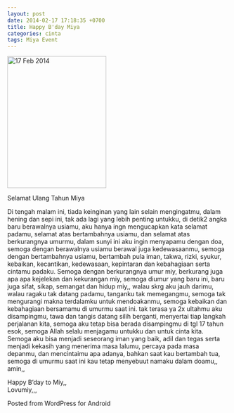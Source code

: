 ```yaml
---
layout: post
date: 2014-02-17 17:18:35 +0700
title: Happy B'day Miya
categories: cinta
tags: Miya Event
---
```

<div id="attachment_1144" style="width: 235px" class="wp-caption alignleft thumbnail"><a href="https://eggoez.bitbucket.io/wp-content/uploads/2014/02/wpid-IMG_20140216_095620.jpg" class="fancybox image"><img class="size-medium wp-image-1144" alt="17 Feb 2014" src="https://eggoez.bitbucket.io/wp-content/uploads/2014/02/wpid-IMG_20140216_095620-225x300.jpg" width="225" height="300"></a><p class="wp-caption-text">Selamat Ulang Tahun Miya</p></div>
<p>Di tengah malam ini, tiada keinginan yang lain selain mengingatmu, dalam hening dan sepi ini, tak ada lagi yang lebih penting untukku, di detik2 angka baru berawalnya usiamu, aku hanya ingn mengucapkan kata selamat padamu, selamat atas bertambahnya usiamu, dan selamat atas berkurangnya umurmu, dalam sunyi ini aku ingin menyapamu dengan doa, semoga dengan berawalnya usiamu berawal juga kedewasaanmu, semoga dengan bertambahnya usiamu, bertambah pula iman, takwa, rizki, syukur, kebaikan, kecantikan, kedewasaan, kepintaran dan kebahagiaan serta cintamu padaku. Semoga dengan berkurangnya umur miy, berkurang juga apa apa kejelekan dan kekurangan miy, semoga diumur yang baru ini, baru juga sifat, sikap, semangat dan hidup miy,, walau skrg aku jauh darimu, walau ragaku tak datang padamu, tanganku tak memegangmu, semoga tak mengurangi makna terdalamku untuk mendoakanmu, semoga kebaikan dan kebahagiaan bersamamu di umurmu saat ini. tak terasa ya 2x ultahmu aku disampingmu, tawa dan tangis datang silih berganti, menyertai tiap langkah perjalanan kita, semoga aku tetap bisa berada disampingmu di tgl 17 tahun esok, semoga Allah selalu menjagamu untukku dan untuk cinta kita. Semoga aku bisa menjadi seseorang iman yang baik, adil dan tegas serta menjadi kekasih yang menerima masa lalumu, percaya pada masa depanmu, dan mencintaimu apa adanya, bahkan saat kau bertambah tua, semoga di umurmu saat ini kau tetap menyebuut namaku dalam doamu,, amin,,</p>
<p>Happy B’day to Miy,,<br>
Lovumiy,,,</p>
<p><span class="post_sig">Posted from WordPress for Android</span></p>